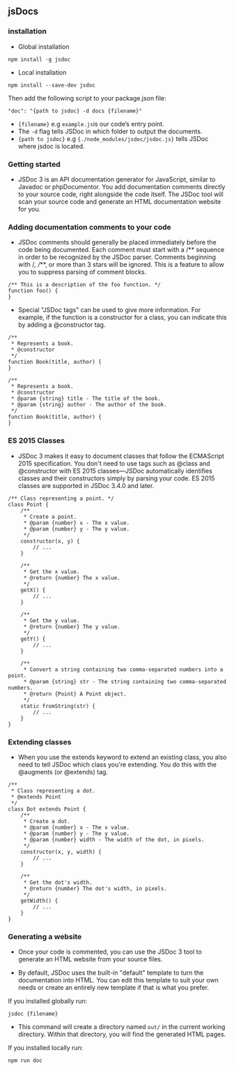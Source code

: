 ## jsDocs

### installation
* Global installation
```
npm install -g jsdoc
```
* Local installation
```
npm install --save-dev jsdoc
```
Then add the following script to your package.json file:
```
"doc": "{path to jsdoc} -d docs {filename}"
```
* `{filename}` e.g `example.js`is our code’s entry point. 
* The `-d` flag tells JSDoc in which folder to output the documents. 
* `{path to jsdoc}` e.g `{./node_modules/jsdoc/jsdoc.js}` tells JSDoc where jsdoc is located.

### Getting started

* JSDoc 3 is an API documentation generator for JavaScript, similar to Javadoc or phpDocumentor. You add documentation comments directly to your source code, right alongside the code itself. The JSDoc tool will scan your source code and generate an HTML documentation website for you.

### Adding documentation comments to your code

* JSDoc comments should generally be placed immediately before the code being documented. Each comment must start with a /** sequence in order to be recognized by the JSDoc parser. Comments beginning with /*, /***, or more than 3 stars will be ignored. This is a feature to allow you to suppress parsing of comment blocks.
```
/** This is a description of the foo function. */
function foo() {
}

```
* Special "JSDoc tags" can be used to give more information. For example, if the function is a constructor for a class, you can indicate this by adding a @constructor tag.
```
/**
 * Represents a book.
 * @constructor
 */
function Book(title, author) {
}
```
```
/**
 * Represents a book.
 * @constructor
 * @param {string} title - The title of the book.
 * @param {string} author - The author of the book.
 */
function Book(title, author) {
}
```

### ES 2015 Classes

* JSDoc 3 makes it easy to document classes that follow the ECMAScript 2015 specification. You don't need to use tags such as @class and @constructor with ES 2015 classes—JSDoc automatically identifies classes and their constructors simply by parsing your code. ES 2015 classes are supported in JSDoc 3.4.0 and later.

```
/** Class representing a point. */
class Point {
    /**
     * Create a point.
     * @param {number} x - The x value.
     * @param {number} y - The y value.
     */
    constructor(x, y) {
        // ...
    }

    /**
     * Get the x value.
     * @return {number} The x value.
     */
    getX() {
        // ...
    }

    /**
     * Get the y value.
     * @return {number} The y value.
     */
    getY() {
        // ...
    }

    /**
     * Convert a string containing two comma-separated numbers into a point.
     * @param {string} str - The string containing two comma-separated numbers.
     * @return {Point} A Point object.
     */
    static fromString(str) {
        // ...
    }
}
```

### Extending classes

* When you use the extends keyword to extend an existing class, you also need to tell JSDoc which class you're extending. You do this with the @augments (or @extends) tag.

```
/**
 * Class representing a dot.
 * @extends Point
 */
class Dot extends Point {
    /**
     * Create a dot.
     * @param {number} x - The x value.
     * @param {number} y - The y value.
     * @param {number} width - The width of the dot, in pixels.
     */
    constructor(x, y, width) {
        // ...
    }

    /**
     * Get the dot's width.
     * @return {number} The dot's width, in pixels.
     */
    getWidth() {
        // ...
    }
}
```
### Generating a website

* Once your code is commented, you can use the JSDoc 3 tool to generate an HTML website from your source files.

* By default, JSDoc uses the built-in "default" template to turn the documentation into HTML. You can edit this template to suit your own needs or create an entirely new template if that is what you prefer.

If you installed globally run:
```
jsdoc {filename}
```
* This command will create a directory named `out/` in the current working directory. Within that directory, you will find the generated HTML pages.

If you installed locally run:
```
npm run doc
```